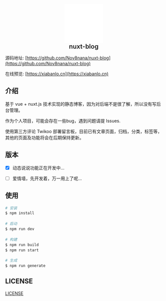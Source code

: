 <img src="./static/white-logo.png" style="display:block;margin:0 auto;">

<div style="text-align:center;font-size:20px;font-weight:600">nuxt-blog</div>

源码地址: [https://github.com/Nov8nana/nuxt-blog](https://github.com/Nov8nana/nuxt-blog)

在线预览: [https://xiabanlo.cn](https://xiabanlo.cn)

## 介绍

基于 vue + nuxt.js 技术实现的静态博客，因为对后端不是很了解，所以没有写后台管理。

作为个人项目，可能会存在一些bug，遇到问题请提 Issues. 

使用第三方评论 Twikoo 部署留言板，目前已有文章页面，归档，分类，标签等，其他的页面及功能将会在后期保持更新。

## 版本

*[x] 动态说说功能正在开发中...
*[ ] 爱情墙，先开发着，万一用上了呢...


## 使用

```bash
# 安装
$ npm install

# 启动
$ npm run dev

# 构建
$ npm run build
$ npm run start

# 生成
$ npm run generate
```

## LICENSE

[LICENSE](./LICENSE)